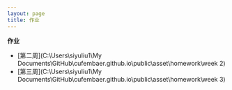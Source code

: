```yaml
---
layout: page
title: 作业
---
```



**作业**

- [第二周](C:\Users\siyuliu1\My Documents\GitHub\cufembaer.github.io\public\asset\homework\week 2)
- [第三周](C:\Users\siyuliu1\My Documents\GitHub\cufembaer.github.io\public\asset\homework\week 3)